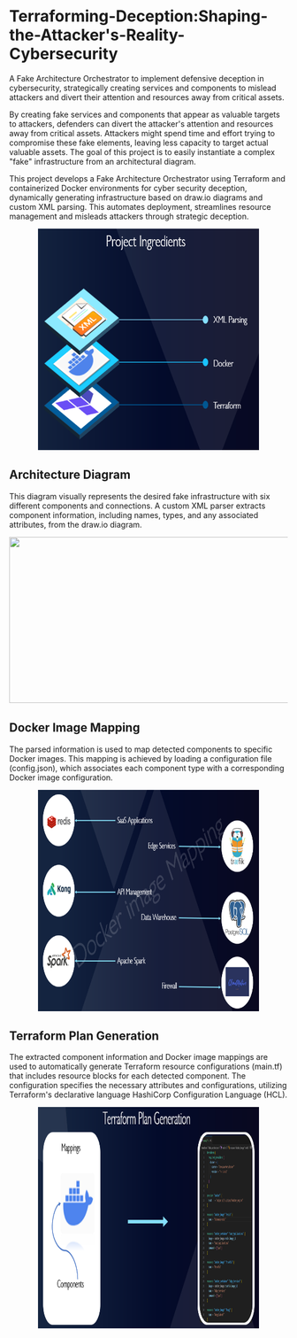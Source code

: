 # Terraforming-Deception:Shaping-the-Attacker's-Reality-Cybersecurity
A Fake Architecture Orchestrator to implement defensive deception in cybersecurity, strategically creating services and components to mislead attackers and divert their attention and resources away from critical assets. 

By creating fake services and components that appear as valuable targets to attackers, defenders can divert the attacker's attention and resources away from critical assets. Attackers might spend time and effort trying to compromise these fake elements, leaving less capacity to target actual valuable assets. The goal of this project is to easily instantiate a complex "fake" infrastructure from an architectural diagram.

This project develops a Fake Architecture Orchestrator using Terraform and containerized Docker environments for cyber security deception, dynamically generating infrastructure based on draw.io diagrams and custom XML parsing. This automates deployment, streamlines resource management and misleads attackers through strategic deception.

<p align="center">
    <img src="images/project Ingredients.png", style="width: 400px; height: 400px;"/></center>
</p>

## Architecture Diagram
This diagram visually represents the desired fake infrastructure with six different  components and connections. A custom XML parser extracts component information, including names, types, and any associated attributes, from the draw.io diagram. 
<p align="center">
    <img src="images/fake architecture_small.png", style="width: 600px; height: 300px;"/></center>
</p>

## Docker Image Mapping
The parsed information is used to map detected components to specific Docker images. This mapping is achieved by loading a configuration file (config.json), which associates each component type with a corresponding Docker image configuration.
<p align="center">
    <img src="images/image mappings.png", style="width: 400px; height: 400px;"/></center>
</p>

## Terraform Plan Generation
The extracted component information and Docker image mappings are used to automatically generate Terraform resource configurations (main.tf) that includes resource blocks for each detected component. The configuration specifies the necessary attributes and configurations, utilizing Terraform's declarative language HashiCorp Configuration Language (HCL). 
<p align="center">
    <img src="images/terraform plan generation.png", style="width: 400px; height: 400px;"/></center>
</p>




